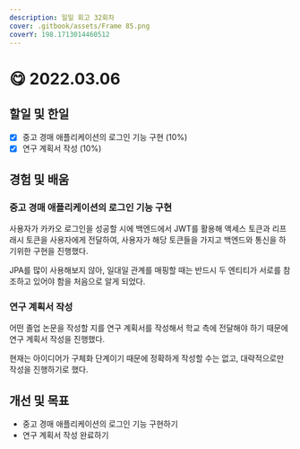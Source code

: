 ```yaml
---
description: 일일 회고 32회차
cover: .gitbook/assets/Frame 85.png
coverY: 198.1713014460512
---
```


# 😋 2022.03.06

## 할일 및 한일

* [x] 중고 경매 애플리케이션의 로그인 기능 구현 (10%)
* [x] 연구 계획서 작성 (10%)

## 경험 및 배움

### 중고 경매 애플리케이션의 로그인 기능 구현

사용자가 카카오 로그인을 성공할 시에 백엔드에서 JWT를 활용해 액세스 토큰과 리프래시 토큰을 사용자에게 전달하여, 사용자가 해당 토큰들을 가지고 백엔드와 통신을 하기위한 구현을 진행했다.

JPA를 많이 사용해보지 않아, 일대일 관계를 매핑할 때는 반드시 두 엔티티가 서로를 참조하고 있어야 함을 처음으로 알게 되었다.



### 연구 계획서 작성

어떤 졸업 논문을 작성할 지를 연구 계획서를 작성해서 학교 측에 전달해야 하기 때문에 연구 계획서 작성을 진행했다.

현재는 아이디어가 구체화 단계이기 때문에 정확하게 작성할 수는 없고, 대략적으로만 작성을 진행하기로 했다.



## 개선 및 목표

* 중고 경매 애플리케이션의 로그인 기능 구현하기
* 연구 계획서 작성 완료하기

